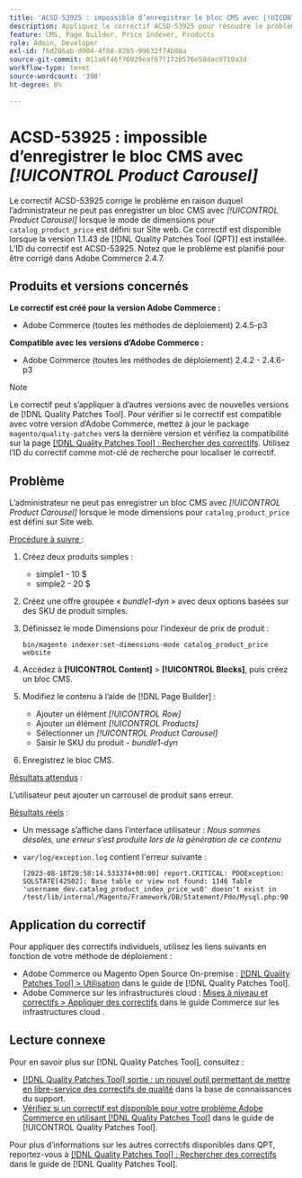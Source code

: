 ```yaml
---
title: 'ACSD-53925 : impossible d’enregistrer le bloc CMS avec [!UICONTROL Product Carousel]'
description: Appliquez le correctif ACSD-53925 pour résoudre le problème d’Adobe Commerce en raison duquel l’administrateur ne peut pas enregistrer un bloc CMS avec le carrousel de produit lorsque le mode de dimensions pour « catalog_product_price » est défini sur site web.
feature: CMS, Page Builder, Price Indexer, Products
role: Admin, Developer
exl-id: f6d286ab-d904-4f08-8265-99632f74b88a
source-git-commit: 011a6f46f76029eaf67f172b576e58dac9710a3d
workflow-type: tm+mt
source-wordcount: '398'
ht-degree: 0%

---
```


# ACSD-53925 : impossible d’enregistrer le bloc CMS avec *[!UICONTROL Product Carousel]*

Le correctif ACSD-53925 corrige le problème en raison duquel l’administrateur ne peut pas enregistrer un bloc CMS avec *[!UICONTROL Product Carousel]* lorsque le mode de dimensions pour `catalog_product_price` est défini sur Site web. Ce correctif est disponible lorsque la version 1.1.43 de [!DNL Quality Patches Tool (QPT)] est installée. L’ID du correctif est ACSD-53925. Notez que le problème est planifié pour être corrigé dans Adobe Commerce 2.4.7.

## Produits et versions concernés

**Le correctif est créé pour la version Adobe Commerce :**

* Adobe Commerce (toutes les méthodes de déploiement) 2.4.5-p3

**Compatible avec les versions d’Adobe Commerce :**

* Adobe Commerce (toutes les méthodes de déploiement) 2.4.2 - 2.4.6-p3

>[!NOTE]
>
>Le correctif peut s’appliquer à d’autres versions avec de nouvelles versions de [!DNL Quality Patches Tool]. Pour vérifier si le correctif est compatible avec votre version d’Adobe Commerce, mettez à jour le package `magento/quality-patches` vers la dernière version et vérifiez la compatibilité sur la page [[!DNL Quality Patches Tool] : Rechercher des correctifs](https://experienceleague.adobe.com/tools/commerce-quality-patches/index.html?lang=fr). Utilisez l’ID du correctif comme mot-clé de recherche pour localiser le correctif.

## Problème

L’administrateur ne peut pas enregistrer un bloc CMS avec *[!UICONTROL Product Carousel]* lorsque le mode dimensions pour `catalog_product_price` est défini sur Site web.

<u>Procédure à suivre </u> :

1. Créez deux produits simples :
   * simple1 - 10 $
   * simple2 - 20 $
1. Créez une offre groupée « *bundle1-dyn* » avec deux options basées sur des SKU de produit simples.
1. Définissez le mode Dimensions pour l’indexeur de prix de produit :

   `bin/magento indexer:set-dimensions-mode catalog_product_price website`

1. Accédez à **[!UICONTROL Content]** > **[!UICONTROL Blocks]**, puis créez un bloc CMS.
1. Modifiez le contenu à l’aide de [!DNL Page Builder] :
   * Ajouter un élément *[!UICONTROL Row]*
   * Ajouter un élément *[!UICONTROL Products]*
   * Sélectionner un *[!UICONTROL Product Carousel]*
   * Saisir le SKU du produit - *bundle1-dyn*
1. Enregistrez le bloc CMS.

<u>Résultats attendus</u> :

L’utilisateur peut ajouter un carrousel de produit sans erreur.

<u>Résultats réels</u> :

* Un message s’affiche dans l’interface utilisateur : *Nous sommes désolés, une erreur s’est produite lors de la génération de ce contenu*
* `var/log/exception.log` contient l&#39;erreur suivante :

  ```
  [2023-08-18T20:58:14.533374+00:00] report.CRITICAL: PDOException: SQLSTATE[42S02]: Base table or view not found: 1146 Table 'username_dev.catalog_product_index_price_ws0' doesn't exist in /test/lib/internal/Magento/Framework/DB/Statement/Pdo/Mysql.php:90
  ```

## Application du correctif

Pour appliquer des correctifs individuels, utilisez les liens suivants en fonction de votre méthode de déploiement :

* Adobe Commerce ou Magento Open Source On-premise : [[!DNL Quality Patches Tool] > Utilisation](/help/tools/quality-patches-tool/usage.md) dans le guide de [!DNL Quality Patches Tool].
* Adobe Commerce sur les infrastructures cloud : [Mises à niveau et correctifs > Appliquer des correctifs](https://experienceleague.adobe.com/docs/commerce-cloud-service/user-guide/develop/upgrade/apply-patches.html?lang=fr) dans le guide Commerce sur les infrastructures cloud .

## Lecture connexe

Pour en savoir plus sur [!DNL Quality Patches Tool], consultez :

* [[!DNL Quality Patches Tool] sortie : un nouvel outil permettant de mettre en libre-service des correctifs de qualité](https://experienceleague.adobe.com/fr/docs/commerce-operations/tools/quality-patches-tool/quality-patches-tool-to-self-serve-quality-patches) dans la base de connaissances du support.
* [Vérifiez si un correctif est disponible pour votre problème Adobe Commerce en utilisant [!DNL Quality Patches Tool]](/help/tools/quality-patches-tool/patches-available-in-qpt/check-patch-for-magento-issue-with-magento-quality-patches.md) dans le guide de [!UICONTROL Quality Patches Tool].


Pour plus d’informations sur les autres correctifs disponibles dans QPT, reportez-vous à [[!DNL Quality Patches Tool] : Rechercher des correctifs](https://experienceleague.adobe.com/tools/commerce-quality-patches/index.html?lang=fr) dans le guide de [!DNL Quality Patches Tool].
